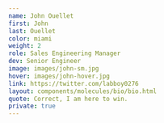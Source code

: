 ```yaml
---
name: John Ouellet
first: John
last: Ouellet
color: miami
weight: 2
role: Sales Engineering Manager
dev: Senior Engineer
image: images/john-sm.jpg
hover: images/john-hover.jpg
link: https://twitter.com/labboy0276
layout: components/molecules/bio/bio.html
quote: Correct, I am here to win.
private: true
---
```

